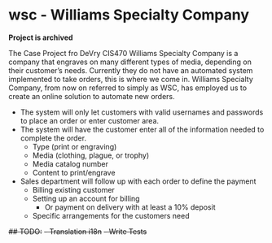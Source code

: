 # wsc - Williams Specialty Company

**Project is archived**

The Case Project fro DeVry CIS470
Williams Specialty Company is a company that engraves on many different types of media, depending on their customer’s needs. Currently they do not have an automated system implemented to take orders, this is where we come in. Williams Specialty Company, from now on referred to simply as WSC, has employed us to create an online solution to automate new orders.
- The system will only let customers with valid usernames and passwords to place an order or enter customer area.
- The system will have the customer enter all of the information needed to complete the order.
  - Type (print or engraving)
  - Media (clothing, plague, or trophy)
  - Media catalog number
  - Content to print/engrave 
- Sales department will follow up with each order to define the payment 
  - Billing existing customer
  - Setting up an account for billing
    - Or payment on delivery with at least a 10% deposit  
  - Specific arrangements for the customers need 


~~## TODO:~~
~~- Translation i18n~~
~~- Write Tests~~
